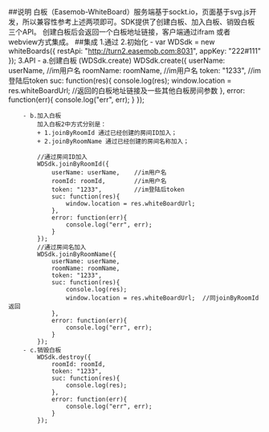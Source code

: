 


##说明
白板（Easemob-WhiteBoard）服务端基于sockt.io，页面基于svg.js开发，所以兼容性参考上述两项即可。SDK提供了创建白板、加入白板、销毁白板三个API。  创建白板后会返回一个白板地址链接，客户端通过ifram 或者 webview方式集成。
##集成
	1.通过<script>静态资源的方式引入白板sdk
	    - <script type="text/javascript" src="*/whiteboardsSdk.js"></script>
	2.初始化
	    - var WDSdk = new whiteBoards({
			restApi: "http://turn2.easemob.com:8031",
			appKey: "222#111"
		});
	3.API
		- a.创建白板 (WDSdk.create)
			WDSdk.create({
				userName: userName,     //im用户名
				roomName: roomName,     //im用户名
				token: "1233",          //im登陆后token
				suc: function(res){
					console.log(res);
					window.location = res.whiteBoardUrl;     //返回的白板地址链接及一些其他白板房间参数
				},
				error: function(err){
					console.log("err", err);
				}
			});

		- b.加入白板 
			加入白板2中方式分别是：
			+ 1.joinByRoomId 通过已经创建的房间ID加入；
			+ 2.joinByRoomName 通过已经创建的房间名称加入；

			//通过房间ID加入
			WDSdk.joinByRoomId({
				userName: userName,    //im用户名
				roomId: roomId,        //im用户名
				token: "1233",         //im登陆后token
				suc: function(res){
					window.location = res.whiteBoardUrl;
				},
				error: function(err){
					console.log("err", err);
				}
			});
			//通过房间名加入
			WDSdk.joinByRoomName({
				userName: userName,
				roomName: roomName,
				token: "1233",
				suc: function(res){
					console.log(res);
					window.location = res.whiteBoardUrl;  //同joinByRoomId返回
				},
				error: function(err){
					console.log("err", err);
				}
			});
		- c.销毁白板
			WDSdk.destroy({
				roomId: roomId,
				token: "1233",
				suc: function(res){
					console.log(res);
				},
				error: function(err){
					console.log("err", err);
				}
			});


